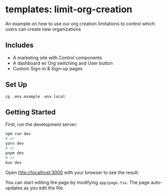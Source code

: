 # templates: limit-org-creation

An example on how to use our org creation limitations to control which users can create new organizations

## Includes

- A marketing site with Control components
- A dashboard w/ Org switching and User button
- Custom Sign-in & Sign-up pages

## Set Up

```
cp .env.example .env.local
```

## Getting Started

First, run the development server:

```bash
npm run dev
# or
yarn dev
# or
pnpm dev
# or
bun dev
```

Open [http://localhost:3000](http://localhost:3000) with your browser to see the result.

You can start editing the page by modifying `app/page.tsx`. The page auto-updates as you edit the file.
